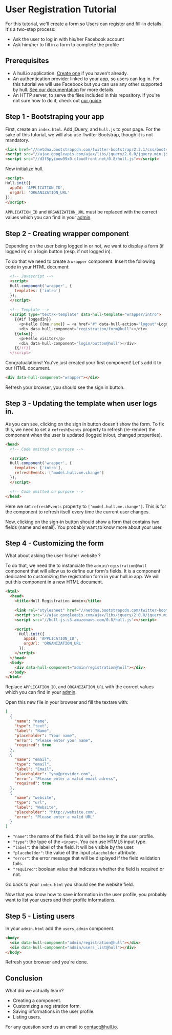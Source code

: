 # User Registration Tutorial

For this tutorial, we'll create a form so Users can register and fill-in details. It's a two-step process:

* Ask the user to log in with his/her Facebook account
* Ask him/her to fill in a form to complete the profile

## Prerequisites

- A hull.io application. [Create one](https://accounts.hullapp.io/) if you haven’t already.
- An authentication provider linked to your app, so users can log in. For this tutorial we will use Facebook but you can use any other supported by hull. [See our documentation](http://hull.io/docs/references/services) for more details.
- An HTTP server, to serve the files included in this repository. If you're not sure how to do it, check out [our guide](https://github.com/hull/minimhull/wiki/Setup-an-HTTP-server).

## Step 1 - Bootstraping your app

First, create an `index.html`. Add jQuery, and `hull.js` to your page. For the sake of this tutorial,
we will also use Twitter Bootstrap, though it is not mandatory.

```html
<link href="//netdna.bootstrapcdn.com/twitter-bootstrap/2.3.1/css/bootstrap-combined.min.css">
<script src="//ajax.googleapis.com/ajax/libs/jquery/2.0.0/jquery.min.js"></script>
<script src="//d3f5pyioow99x0.cloudfront.net/0.8/hull.js"></script>
```

Now initialize hull.

```html
<script>
Hull.init({
  appId: 'APPLICATION_ID',
  orgUrl: 'ORGANIZATION_URL'
});
</script>
```

`APPLICATION_ID` and `ORGANIZATION_URL` must be replaced with the correct values which you can find in your [admin](https://accounts.hullapp.io).

## Step 2 - Creating wrapper component

Depending on the user being logged in or not, we want to display a form (if logged in) or a login button (resp. if not logged in).

To do that we need to create a `wrapper` component. Insert the following code in your HTML document:

```html
  <!-- Javascript -->
  <script>
  Hull.component('wrapper', {
    templates: ['intro']
  });
  </script>
  
  <!-- Template -->
  <script type="text/x-template" data-hull-template="wrapper/intro">
    {{#if loggedIn}}
      <p>Hello {{me.name}} – <a href="#" data-hull-action="logout">Logout</a></p>
      <div data-hull-component="registration/form@hull"></div>
    {{else}}
      <p>Hello visitor</p>
      <div data-hull-component="login/button@hull"></div>
    {{/if}}
  </script>
```

Congratualations! You've just created your first component! Let's add it to our HTML document.

```html
<div data-hull-component="wrapper"></div>
```

Refresh your browser, you should see the sign in button.

## Step 3 - Updating the template when user logs in.

As you can see, clicking on the sign in button doesn't show the form. To fix this, we need to set a `refreshEvents` property
to refresh (re-render) the component when the user is updated (logged in/out, changed properties).

```html
<head>
  <!-- Code omitted on purpose -->

  <script>
  Hull.component('wrapper', {
    templates: ['intro'],
    refreshEvents: ['model.hull.me.change']
  });
  </script>

  <!-- Code omitted on purpose -->
</head>
```

Here we set `refreshEvents` property to `['model.hull.me.change']`. This is for the component to refresh itself every time the current user changes.

Now, clicking on the sign-in button should show a form that contains two fields (name and email). You probably want to know more about your user.

## Step 4 - Customizing the form

What about asking the user his/her website ?

To do that, we need the to instanciate the `admin/registration@hull` component that will allow us to define our form's fields.
It is a component dedicated to customizing the registration form in your hull.io app.
We will put this component in a new HTML document.

```html
<html>
  <head>
    <title>Hull Registration Admin</title>

    <link rel="stylesheet" href="//netdna.bootstrapcdn.com/twitter-bootstrap/2.3.1/css/bootstrap-combined.min.css">
    <script src="//ajax.googleapis.com/ajax/libs/jquery/2.0.0/jquery.min.js"></script>
    <script src="//hull-js.s3.amazonaws.com/0.8/hull.js"></script>

    <script>
      Hull.init({
        appId: 'APPLICATION_ID',
        orgUrl: 'ORGANIZATION_URL'
      });
    </script>
  </head>
  <body>
    <div data-hull-component="admin/registration@hull"></div>
  </body>
</html>
```

Replace `APPLICATION_ID`, and `ORGANIZATION_URL` with the correct values which you can find in your [admin](http://hullapp.io).

Open this new file in your browser and fill the textare with:

```json
[
  {
    "name": "name",
    "type": "text",
    "label": "Name",
    "placeholder": "Your name",
    "error": "Please enter your name",
    "required": true
  },
  {
    "name": "email",
    "type": "email",
    "label": "Email",
    "placeholder": "you@provider.com",
    "error": "Please enter a valid email adress",
    "required": true
  },
  {
    "name": "website",
    "type": "url",
    "label": "Website",
    "placeholder": "http://website.com",
    "error": "Please enter a valid URL"
  }
]
```

- `"name"`: the name of the field. this will be the key in the user profile.
- `"type"`: the type of the `<input>`. You can use HTML5 input type.
- `"label"`: the label of the field. It will be visible by the user.
- `"placeholder"`: the value of the input `placeholder` attribute.
- `"error"`: the error message that will be displayed if the field validation fails.
- `"required"`: boolean value that indicates whether the field is required or not.

Go back to your `index.html` you should see the website field.

Now that you know how to save information in the user profile, you probably want to list your users and their profile informations.

## Step 5 - Listing users

In your `admin.html` add the `users_admin` component.

```html
<body>
  <div data-hull-component="admin/registration@hull"></div>
  <div data-hull-component="admin/users_list@hull"></div>
</body>
```

Refresh your browser and you're done.

## Conclusion

What did we actually learn?

- Creating a component.
- Customizing a registration form.
- Saving informations in the user profile.
- Listing users.


For any question send us an email to contact@hull.io.
